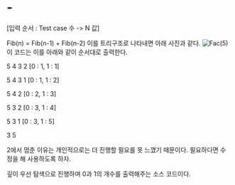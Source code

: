 # -
[입력 순서 : Test case 수 -> N 값]


Fib(n) = Fib(n-1) + Fib(n-2) 이를 트리구조로 나타내면 아래 사진과 같다. 
![Fac(5)](https://user-images.githubusercontent.com/66415336/180632250-78f8ac34-be11-4a03-8291-e3c028243546.png)
이 코드는 이를 아래와 같이 순서대로 출력한다.

5 4 3 2 [0 : 1, 1 : 1]

5 4 3 1 [0 : 1, 1 : 2]

5 4 2 [0 : 2, 1 : 3]

5 3 2 [0 : 3, 1 : 4]

5 3 1 [0 : 3, 1 : 5]

3 5 

2에서 멈춘 이유는 개인적으로는 더 진행할 필요를 못 느꼈기 때문이다.
필요하다면 수정을 해 사용하도록 하자.

깊이 우선 탐색으로 진행하며 0과 1의 개수를 출력해주는 소스 코드이다. 
